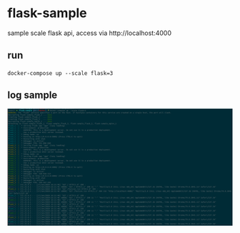 # flask-sample
sample scale flask api, access via http://localhost:4000

## run
`docker-compose up --scale flask=3`

## log sample
![log sample](https://github.com/mrrizal/flask-sample/blob/master/screen_shoot.png)
